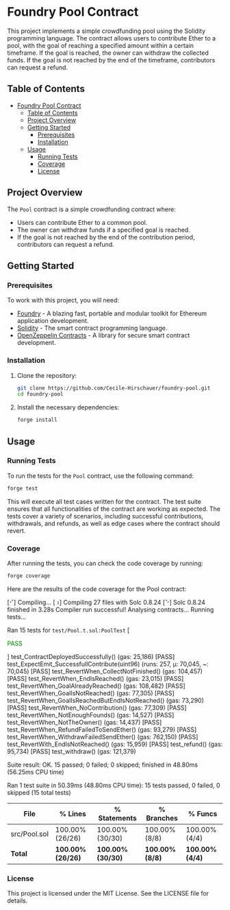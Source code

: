 # Foundry Pool Contract

This project implements a simple crowdfunding pool using the Solidity programming language. The contract allows users to contribute Ether to a pool, with the goal of reaching a specified amount within a certain timeframe. If the goal is reached, the owner can withdraw the collected funds. If the goal is not reached by the end of the timeframe, contributors can request a refund.

## Table of Contents

- [Foundry Pool Contract](#foundry-pool-contract)
  - [Table of Contents](#table-of-contents)
  - [Project Overview](#project-overview)
  - [Getting Started](#getting-started)
    - [Prerequisites](#prerequisites)
    - [Installation](#installation)
  - [Usage](#usage)
    - [Running Tests](#running-tests)
    - [Coverage](#coverage)
    - [License](#license)

## Project Overview

The `Pool` contract is a simple crowdfunding contract where:

- Users can contribute Ether to a common pool.
- The owner can withdraw funds if a specified goal is reached.
- If the goal is not reached by the end of the contribution period, contributors can request a refund.

## Getting Started

### Prerequisites

To work with this project, you will need:

- [Foundry](https://getfoundry.sh/) - A blazing fast, portable and modular toolkit for Ethereum application development.
- [Solidity](https://docs.soliditylang.org/) - The smart contract programming language.
- [OpenZeppelin Contracts](https://openzeppelin.com/contracts/) - A library for secure smart contract development.

### Installation

1. Clone the repository:

    ```bash
    git clone https://github.com/Cecile-Hirschauer/foundry-pool.git
    cd foundry-pool
    ``` 

2. Install the necessary dependencies:

    ```bash
    forge install
    ```

## Usage

### Running Tests

To run the tests for the `Pool` contract, use the following command:

```bash
forge test
```

This will execute all test cases written for the contract. The test suite ensures that all functionalities of the contract are working as expected. The tests cover a variety of scenarios, including successful contributions, withdrawals, and refunds, as well as edge cases where the contract should revert.

### Coverage

After running the tests, you can check the code coverage by running:

```bash
forge coverage
```

Here are the results of the code coverage for the Pool contract:

[⠊] Compiling...
[⠰] Compiling 27 files with Solc 0.8.24
[⠑] Solc 0.8.24 finished in 3.28s
Compiler run successful!
Analysing contracts...
Running tests...

Ran 15 tests for `test/Pool.t.sol:PoolTest`
[<p style="color:green">PASS</p>] test_ContractDeployedSuccessfully() (gas: 25,186)
[PASS] test_ExpectEmit_SuccessfullContribute(uint96) (runs: 257, μ: 70,045, ~: 70,045)
[PASS] test_RevertWhen_CollectNotFinished() (gas: 104,457)
[PASS] test_RevertWhen_EndIsReached() (gas: 23,015)
[PASS] test_RevertWhen_GoalAlreadyReached() (gas: 108,482)
[PASS] test_RevertWhen_GoalIsNotReached() (gas: 77,305)
[PASS] test_RevertWhen_GoalIsReachedButEndIsNotReached() (gas: 73,290)
[PASS] test_RevertWhen_NoContribution() (gas: 77,309)
[PASS] test_RevertWhen_NotEnoughFounds() (gas: 14,527)
[PASS] test_RevertWhen_NotTheOwner() (gas: 14,437)
[PASS] test_RevertWhen_RefundFailedToSendEther() (gas: 93,279)
[PASS] test_RevertWhen_WithdrawFailedSendEther() (gas: 762,150)
[PASS] test_RevertWith_EndIsNotReached() (gas: 15,959)
[PASS] test_refund() (gas: 95,734)
[PASS] test_withdraw() (gas: 121,379)

Suite result: OK. 15 passed; 0 failed; 0 skipped; finished in 48.80ms (56.25ms CPU time)

Ran 1 test suite in 50.39ms (48.80ms CPU time): 15 tests passed, 0 failed, 0 skipped (15 total tests)

| File         | % Lines         | % Statements    | % Branches    | % Funcs       |
|--------------|-----------------|-----------------|---------------|---------------|
| src/Pool.sol | 100.00% (26/26) | 100.00% (30/30) | 100.00% (8/8) | 100.00% (4/4) |
| **Total**    | **100.00% (26/26)** | **100.00% (30/30)** | **100.00% (8/8)** | **100.00% (4/4)** |


### License

This project is licensed under the MIT License. See the LICENSE file for details.